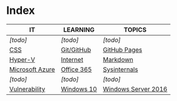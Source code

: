 # Index

|IT|LEARNING|TOPICS|
|----|---|---|
|*[todo]*|*[todo]*|*[todo]*|
|[CSS](web-pages)|[Git/GitHub](coding)|[GitHub Pages](web-pages)|
|[Hyper-V](ms-windows)|[Internet](cloud)|[Markdown](web-pages)|
|[Microsoft Azure](cloud)|[Office 365](cloud)|[Sysinternals](ms-windows)|
|*[todo]*|*[todo]*|*[todo]*|
|[Vulnerability](security)|[Windows 10](ms-windows)|[Windows Server 2016](ms-windows)|


	



    


